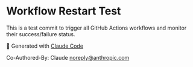 # Workflow Restart Test
This is a test commit to trigger all GitHub Actions workflows and monitor their success/failure status.

🤖 Generated with [Claude Code](https://claude.com/claude-code)

Co-Authored-By: Claude <noreply@anthropic.com>
